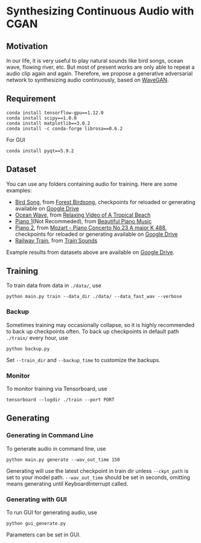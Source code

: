 # Synthesizing Continuous Audio with CGAN

## Motivation
In our life, it is very useful to play natural sounds like bird songs, ocean wave, flowing river, etc. But most of present works are only able to repeat a audio clip again and again. Therefore, we propose a generative adversarial network to synthesizing audio continuously, based on [WaveGAN](https://github.com/chrisdonahue/wavegan). 

## Requirement
```
conda install tensorflow-gpu==1.12.0
conda install scipy==1.0.0
conda install matplotlib==3.0.2
conda install -c conda-forge librosa==0.6.2
```
For GUI
```
conda install pyqt==5.9.2
```

## Dataset
You can use any folders containing audio for training. Here are some examples:
- [Bird Song](http://people.tamu.edu/~ouyue2/files/s_gen/data/bird.wav), from [Forest Birdsong](https://www.youtube.com/watch?v=Qm846KdZN_c), checkpoints for reloaded or generating available on [Google Drive](https://drive.google.com/drive/folders/1tUqYkWs_mxOduUx7-uz3-JCyHIKicOjD)
- [Ocean Wave](http://people.tamu.edu/~ouyue2/files/s_gen/data/ocean.wav), from [Relaxing Video of A Tropical Beach](https://www.youtube.com/watch?v=qREKP9oijWI)
- [Piano 1](http://people.tamu.edu/~ouyue2/files/s_gen/data/piano1.wav)(Not Recommeded), from [Beautiful Piano Music](https://www.youtube.com/watch?v=HSOtku1j600)
- [Piano 2](http://people.tamu.edu/~ouyue2/files/s_gen/data/piano2.wav), from [Mozart - Piano Concerto No 23 A major K 488](https://www.youtube.com/watch?v=DXeBFhqViYg), checkpoints for reloaded or generating available on [Google Drive](https://drive.google.com/drive/folders/1WTiNLnqCiCnoFnjP10Pa4GO1qXbkVbxn)
- [Railway Train](http://people.tamu.edu/~ouyue2/files/s_gen/data/railwaytrain.wav), from [Train Sounds](https://www.youtube.com/watch?v=R-R65Gg0CJ8)

Example results from datasets above are available on [Google Drive](https://drive.google.com/drive/folders/12m0RmGZlqs3sw-aXUNP0nfvdK5cuPA6K). 

## Training
To train data from data in ```./data/```, use
```
python main.py train --data_dir ./data/ --data_fast_wav --verbose
```

### Backup
Sometimes training may occasionally collapse, so it is highly recommended to back up checkpoints often. 
To back up checkpoints in default path ```./train/``` every hour, use
```
python backup.py
```
Set ```--train_dir``` and ```--backup_time``` to customize the backups.

### Monitor
To monitor training via Tensorboard, use
```
tensorboard --logdir ./train --port PORT
```

## Generating

### Generating in Command Line 
To generate audio in command line, use
```
python main.py generate --wav_out_time 150
```
Generating will use the latest checkpoint in train dir unless ```--ckpt_path``` is set to your model path. ```--wav_out_time``` should be set in seconds, omitting means generating until KeyboardInterrupt called. 

### Generating with GUI
To run GUI for generating audio, use
```
python gui_generate.py
```
Parameters can be set in GUI. 

